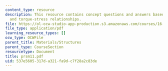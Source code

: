 ```yaml
---
content_type: resource
description: This resource contains concept questions and answers based on torque-twist
  and torque-stress relationships.
file: https://ol-ocw-studio-app-production.s3.amazonaws.com/courses/16-01-unified-engineering-i-ii-iii-iv-fall-2005-spring-2006/537e5605317da321fa9dc7f28a2c83de_prsm11.pdf
file_type: application/pdf
learning_resource_types: []
ocw_type: OCWFile
parent_title: Materials/Structures
parent_type: CourseSection
resourcetype: Document
title: prsm11.pdf
uid: 537e5605-317d-a321-fa9d-c7f28a2c83de
---
```

